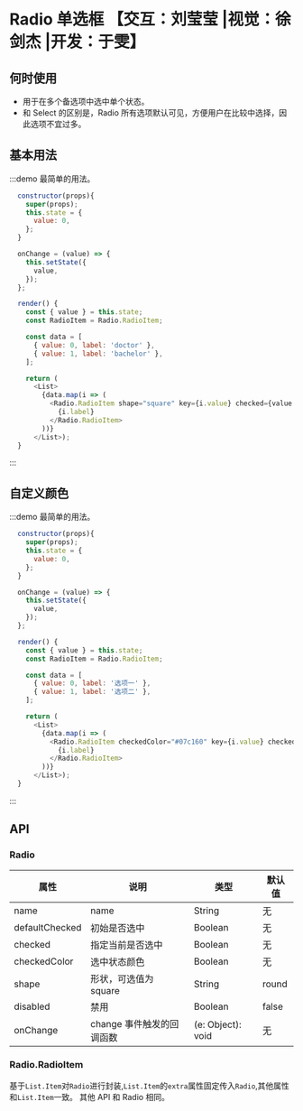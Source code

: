 # Radio 单选框 【交互：刘莹莹 |视觉：徐剑杰 |开发：于雯】

## 何时使用

- 用于在多个备选项中选中单个状态。
- 和 Select 的区别是，Radio 所有选项默认可见，方便用户在比较中选择，因此选项不宜过多。

## 基本用法

:::demo 最简单的用法。

```js
  constructor(props){
    super(props);
    this.state = {
      value: 0,
    };    
  }

  onChange = (value) => {
    this.setState({
      value,
    });
  };

  render() {
    const { value } = this.state;
    const RadioItem = Radio.RadioItem;

    const data = [
      { value: 0, label: 'doctor' },
      { value: 1, label: 'bachelor' },
    ];

    return (
      <List>
        {data.map(i => (
          <Radio.RadioItem shape="square" key={i.value} checked={value === i.value} onChange={() => this.onChange(i.value)}>
            {i.label}
          </Radio.RadioItem>
        ))}
      </List>);
  }

```

:::



## 自定义颜色

:::demo 最简单的用法。

```js
  constructor(props){
    super(props);
    this.state = {
      value: 0,
    };    
  }

  onChange = (value) => {
    this.setState({
      value,
    });
  };

  render() {
    const { value } = this.state;
    const RadioItem = Radio.RadioItem;

    const data = [
      { value: 0, label: '选项一' },
      { value: 1, label: '选项二' },
    ];

    return (
      <List>
        {data.map(i => (
          <Radio.RadioItem checkedColor="#07c160" key={i.value} checked={value === i.value} onChange={() => this.onChange(i.value)}>
            {i.label}
          </Radio.RadioItem>
        ))}
      </List>);
  }

```

:::


## API

### Radio

| 属性 | 说明 | 类型 | 默认值 |
| ----|-----|------|------ |
| name    |   name  | String |   无  |
| defaultChecked |   初始是否选中   | Boolean  | 无  |
| checked    |   指定当前是否选中  | Boolean  | 无  |
| checkedColor    |   选中状态颜色   | Boolean  | 无  |
| shape           |   形状，可选值为 square   | String  | round  |
| disabled      |  禁用  | Boolean |  false  |
| onChange    | change 事件触发的回调函数 | (e: Object): void |   无  |

### Radio.RadioItem

基于`List.Item`对`Radio`进行封装,`List.Item`的`extra`属性固定传入`Radio`,其他属性和`List.Item`一致。
其他 API 和 Radio 相同。